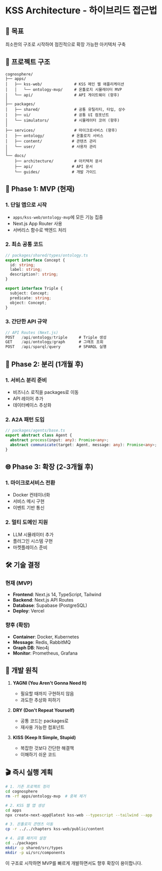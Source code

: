 # KSS Architecture - 하이브리드 접근법

## 🎯 목표
최소한의 구조로 시작하여 점진적으로 확장 가능한 아키텍처 구축

## 📁 프로젝트 구조

```
cognosphere/
├── apps/
│   ├── kss-web/              # KSS 메인 웹 애플리케이션
│   │   └── ontology-mvp/     # 온톨로지 시뮬레이터 MVP
│   └── api/                  # API 게이트웨이 (향후)
│
├── packages/
│   ├── shared/               # 공통 유틸리티, 타입, 상수
│   ├── ui/                   # 공통 UI 컴포넌트
│   └── simulators/           # 시뮬레이터 코어 (향후)
│
├── services/                 # 마이크로서비스 (향후)
│   ├── ontology/            # 온톨로지 서비스
│   ├── content/             # 콘텐츠 관리
│   └── user/                # 사용자 관리
│
└── docs/
    ├── architecture/         # 아키텍처 문서
    ├── api/                 # API 문서
    └── guides/              # 개발 가이드
```

## 🚀 Phase 1: MVP (현재)

### 1. 단일 앱으로 시작
- `apps/kss-web/ontology-mvp`에 모든 기능 집중
- Next.js App Router 사용
- 서버리스 함수로 백엔드 처리

### 2. 최소 공통 코드
```typescript
// packages/shared/types/ontology.ts
export interface Concept {
  id: string;
  label: string;
  description?: string;
}

export interface Triple {
  subject: Concept;
  predicate: string;
  object: Concept;
}
```

### 3. 간단한 API 규약
```typescript
// API Routes (Next.js)
POST   /api/ontology/triple     # Triple 생성
GET    /api/ontology/graph      # 그래프 조회
POST   /api/sparql/query        # SPARQL 실행
```

## 🔄 Phase 2: 분리 (1개월 후)

### 1. 서비스 분리 준비
- 비즈니스 로직을 packages로 이동
- API 레이어 추가
- 데이터베이스 추상화

### 2. A2A 패턴 도입
```typescript
// packages/agents/base.ts
export abstract class Agent {
  abstract process(input: any): Promise<any>;
  abstract communicate(target: Agent, message: any): Promise<any>;
}
```

## 🌐 Phase 3: 확장 (2-3개월 후)

### 1. 마이크로서비스 전환
- Docker 컨테이너화
- 서비스 메시 구현
- 이벤트 기반 통신

### 2. 멀티 도메인 지원
- LLM 시뮬레이터 추가
- 플러그인 시스템 구현
- 마켓플레이스 준비

## 🛠 기술 결정

### 현재 (MVP)
- **Frontend**: Next.js 14, TypeScript, Tailwind
- **Backend**: Next.js API Routes
- **Database**: Supabase (PostgreSQL)
- **Deploy**: Vercel

### 향후 (확장)
- **Container**: Docker, Kubernetes
- **Message**: Redis, RabbitMQ
- **Graph DB**: Neo4j
- **Monitor**: Prometheus, Grafana

## 📝 개발 원칙

1. **YAGNI (You Aren't Gonna Need It)**
   - 필요할 때까지 구현하지 않음
   - 과도한 추상화 피하기

2. **DRY (Don't Repeat Yourself)**
   - 공통 코드는 packages로
   - 재사용 가능한 컴포넌트

3. **KISS (Keep It Simple, Stupid)**
   - 복잡한 것보다 간단한 해결책
   - 이해하기 쉬운 코드

## 🎬 즉시 실행 계획

```bash
# 1. 기존 프로젝트 정리
cd cognosphere
rm -rf apps/ontology-mvp  # 중복 제거

# 2. KSS 웹 앱 생성
cd apps
npx create-next-app@latest kss-web --typescript --tailwind --app

# 3. 온톨로지 콘텐츠 이동
cp -r ../../chapters kss-web/public/content

# 4. 공통 패키지 설정
cd ../packages
mkdir -p shared/src/types
mkdir -p ui/src/components
```

이 구조로 시작하면 MVP를 빠르게 개발하면서도 향후 확장이 용이합니다.